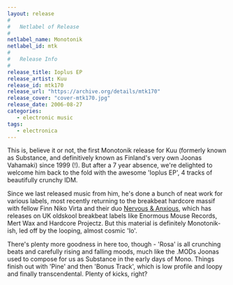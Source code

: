 ```yaml
---
layout: release
#
#   Netlabel of Release
#
netlabel_name: Monotonik
netlabel_id: mtk
#
#   Release Info
#
release_title: Ioplus EP
release_artist: Kuu
release_id: mtk170
release_url: "https://archive.org/details/mtk170"
release_cover: "cover-mtk170.jpg"
release_date: 2006-08-27
categories:
   - electronic music
tags:
   - electronica
---
```

This is, believe it or not, the first Monotonik release for Kuu (formerly known as Substance, and definitively known as Finland's very own Joonas Vahamaki) since 1999 (!). But after a 7 year absence, we're delighted to welcome him back to the fold with the awesome 'Ioplus EP', 4 tracks of beautifully crunchy IDM.

Since we last released music from him, he's done a bunch of neat work for various labels, most recently returning to the breakbeat hardcore massif with fellow Finn Niko Virta and their duo [Nervous &amp; Anxious](http://www.discogs.com/artist/Nervous%2BAnxious), which has releases on UK oldskool breakbeat labels like Enormous Mouse Records, Mert Wax and Hardcore Projectz. But this material is definitely Monotonik-ish, led off by the looping, almost cosmic 'Io'.

There's plenty more goodness in here too, though - 'Rosa' is all crunching beats and carefully rising and falling moods, much like the .MODs Joonas used to compose for us as Substance in the early days of Mono. Things finish out with 'Pine' and then 'Bonus Track', which is low profile and loopy and finally transcendental. Plenty of kicks, right?
